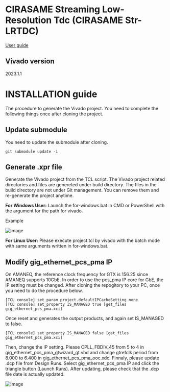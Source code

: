 # CIRASAME Streaming Low-Resolution Tdc (CIRASAME Str-LRTDC)

[User guide](https://spadi-alliance.github.io/ug-cirasame/)

## Vivado version
2023.1.1

# INSTALLATION guide
The procedure to generate the Vivado project. You need to complete the following things once after cloning the project.

## Update submodule
You need to update the submodule after cloning.
```
git submodule update -i
```

## Generate .xpr file
Generate the Vivado project from the TCL script. The Vivado project related directories and files are genereted under build directory.
The files in the build directory are not under Git management. You can remove them and re-generate the project anytime.

**For Windows User:**
Launch the for-windows.bat in CMD or PowerShell with the argument for the path for vivado.

Example

![image](https://github.com/spadi-alliance/AMANEQ-Skeleton/assets/41090607/ba7c1ef0-8c9b-4c0e-9947-22093b7ae244)

**For Linux User:**
Please execute project.tcl by vivado with the batch mode with same arguments written in for-windows.bat.

## Modify gig_ethernet_pcs_pma IP
On AMANEQ, the reference clock frequency for GTX is 156.25 since AMANEQ supports 10GbE.
In order to use the pcs_pma IP core for GbE, the IP setting must be changed.
After cloning the repogitory to your PC, once you need to do the procedure below.
```
[TCL console] set_param project.defaultIPCacheSetting none
[TCL console] set_property IS_MANAGED true [get_files gig_ethernet_pcs_pma.xci]
```
Once reset and generates the output products, and again set IS_MANAGED to false.
```
[TCL console] set_property IS_MANAGED false [get_files gig_ethernet_pcs_pma.xci]
```
Then, change the IP setting. Please CPLL_FBDIV_45 from 5 to 4 in gig_ethernet_pcs_pma_gtwizard_gt.vhd and change gtrefclk period from 8.000 to 6.400 in gig_ethernet_pcs_pma_ooc.xdc.
Finnaly, please update .dcp file from Design Runs. Select gig_ethernet_pcs_pma IP and click the triangle button (Launch Runs).
After updating, please check that the .dcp file date is actually updated.

![image](https://github.com/RyotaroHonda/AMANEQ-Skeleton/assets/41090607/ef80a234-1e09-4c0c-974d-42bb4d387098)
